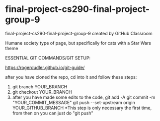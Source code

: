 # final-project-cs290-final-project-group-9
final-project-cs290-final-project-group-9 created by GitHub Classroom

Humane society type of page, but specifically for cats with a Star Wars theme

ESSENTIAL GIT COMMANDS/GIT SETUP:

https://rogerdudler.github.io/git-guide/

after you have cloned the repo, cd into it and follow these steps:
1. git branch YOUR_BRANCH
2. git checkout YOUR_BRANCH
3. after you have made some edits to the code,
   git add -A
   git commit -m "YOUR_COMMIT_MESSAGE"
   git push --set-upstream origin YOUR_GITHUB_BRANCH *This step is only necessary the first time, from then on you can just do "git push"
